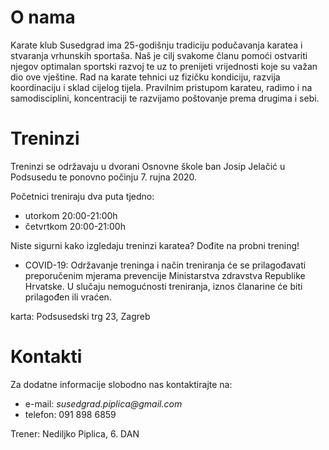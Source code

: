 # O nama

Karate klub Susedgrad ima 25-godišnju tradiciju podučavanja karatea i stvaranja vrhunskih sportaša.
Naš je cilj svakome članu pomoći ostvariti njegov optimalan sportski razvoj te uz to prenijeti vrijednosti koje su važan dio ove vještine. 
Rad na karate tehnici uz fizičku kondiciju, razvija koordinaciju i sklad cijelog tijela. Pravilnim pristupom karateu, radimo i na samodisciplini, koncentraciji te razvijamo poštovanje prema drugima i sebi.



# Treninzi 

Treninzi se održavaju u dvorani Osnovne škole ban Josip Jelačić u Podsusedu te ponovno počinju 7. rujna 2020.

Početnici treniraju dva puta tjedno:
   * utorkom 20:00-21:00h
   * četvrtkom 20:00-21:00h

 Niste sigurni kako izgledaju treninzi karatea? Dođite na probni trening!
 
* COVID-19: Održavanje treninga i način treniranja će se prilagođavati preporučenim mjerama prevencije Ministarstva zdravstva Republike Hrvatske. U slučaju nemogućnosti treniranja, iznos članarine će biti prilagođen ili vraćen.


karta: Podsusedski trg 23, Zagreb

# Kontakti

Za dodatne informacije slobodno nas kontaktirajte na:
 * e-mail: _susedgrad.piplica@gmail.com_
 * telefon: 091 898 6859

Trener: Nediljko Piplica, 6. DAN
